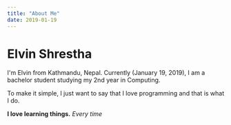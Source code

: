 ```yaml
---
title: "About Me"
date: 2019-01-19
---
```


# Elvin Shrestha
I'm Elvin from Kathmandu, Nepal. Currently (January 19, 2019), I am a bachelor student studying my 2nd year in Computing.

To make it simple, I just want to say that I love programming and that is what I do.

__I love learning things.__ *Every time*

